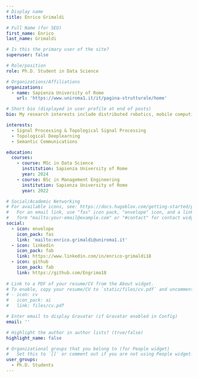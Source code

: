 ```yaml
---
# Display name
title: Enrico Grimaldi

# Full Name (for SEO)
first_name: Enrico
last_name: Grimaldi

# Is this the primary user of the site?
superuser: false

# Role/position
role: Ph.D. Student in Data Science

# Organizations/Affiliations
organizations:
  - name: Sapienza University of Rome
    url: 'https://www.uniroma1.it/it/pagina-strutturale/home'

# Short bio (displayed in user profile at end of posts)
bio: My research interests include distributed robotics, mobile computing and programmable matter.

interests:
  - Signal Processing & Topological Signal Processing
  - Topological Deeplearning
  - Semantic Communications

education:
  courses:
    - course: MSc in Data Science
      institution: Sapienza University of Rome
      year: 2024
    - course: BSc in Management Engineering
      institution: Sapienza University of Rome
      year: 2022

# Social/Academic Networking
# For available icons, see: https://docs.hugoblox.com/getting-started/page-builder/#icons
#   For an email link, use "fas" icon pack, "envelope" icon, and a link in the
#   form "mailto:your-email@example.com" or "#contact" for contact widget.
social:
  - icon: envelope
    icon_pack: fas
    link: 'mailto:enrico.grimaldi@uniroma1.it'
  - icon: linkedin
    icon_pack: fab
    link: https://www.linkedin.com/in/enrico-grimaldi18
  - icon: github
    icon_pack: fab
    link: https://github.com/Engrima18
    
# Link to a PDF of your resume/CV from the About widget.
# To enable, copy your resume/CV to `static/files/cv.pdf` and uncomment the lines below.
# - icon: cv
#   icon_pack: ai
#   link: files/cv.pdf

# Enter email to display Gravatar (if Gravatar enabled in Config)
email: ''

# Highlight the author in author lists? (true/false)
highlight_name: false

# Organizational groups that you belong to (for People widget)
#   Set this to `[]` or comment out if you are not using People widget.
user_groups:
  - Ph.D. Students   
---
```


